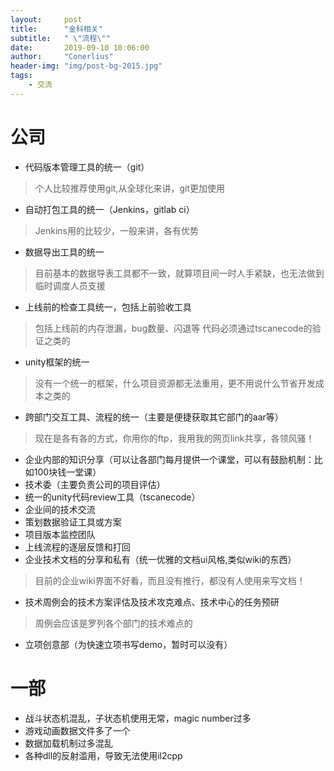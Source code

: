 ```yaml
---
layout:     post
title:      "金科相关"
subtitle:   " \"流程\""
date:       2019-09-10 10:06:00
author:     "Conerlius"
header-img: "img/post-bg-2015.jpg"
tags:
    - 交流
---
```

# 公司
* 代码版本管理工具的统一（git）
> 个人比较推荐使用git,从全球化来讲，git更加使用
* 自动打包工具的统一（Jenkins，gitlab ci）
> Jenkins用的比较少，一般来讲，各有优势
* 数据导出工具的统一
> 目前基本的数据导表工具都不一致，就算项目间一时人手紧缺，也无法做到临时调度人员支援
* 上线前的检查工具统一，包括上前验收工具
> 包括上线前的内存泄漏，bug数量、闪退等
> 代码必须通过tscanecode的验证之类的
* unity框架的统一
> 没有一个统一的框架，什么项目资源都无法重用，更不用说什么节省开发成本之类的
* 跨部门交互工具、流程的统一（主要是便捷获取其它部门的aar等）
> 现在是各有各的方式，你用你的ftp，我用我的网页link共享，各领风骚！
* 企业内部的知识分享（可以让各部门每月提供一个课堂，可以有鼓励机制：比如100块钱一堂课）
* 技术委（主要负责公司的项目评估）
* 统一的unity代码review工具（tscanecode）
* 企业间的技术交流
* 策划数据验证工具或方案
* 项目版本监控团队
* 上线流程的逐层反馈和打回
* 企业技术文档的分享和私有（统一优雅的文档ui风格,类似wiki的东西）
> 目前的企业wiki界面不好看，而且没有推行，都没有人使用来写文档！
* 技术周例会的技术方案评估及技术攻克难点、技术中心的任务预研
> 周例会应该是罗列各个部门的技术难点的
* 立项创意部（为快速立项书写demo，暂时可以没有）

# 一部
* 战斗状态机混乱，子状态机使用无常，magic number过多
* 游戏动画数据文件多了一个
* 数据加载机制过多混乱
* 各种dll的反射滥用，导致无法使用il2cpp